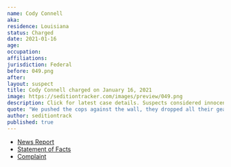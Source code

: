 ```yaml
---
name: Cody Connell
aka:
residence: Louisiana
status: Charged
date: 2021-01-16
age:
occupation:
affiliations:
jurisdiction: Federal
before: 049.png
after:
layout: suspect
title: Cody Connell charged on January 16, 2021
image: https://seditiontracker.com/images/preview/049.png
description: Click for latest case details. Suspects considered innocent until proven guilty.
quote: "We pushed the cops against the wall, they dropped all their gear and left"
author: seditiontrack
published: true
---
```


- [News Report](https://www.knoe.com/2021/01/17/la-man-and-cousin-arrested-following-capitol-riot/)
- [Statement of Facts](https://www.justice.gov/opa/page/file/1355876/download)
- [Complaint](https://www.justice.gov/opa/page/file/1355881/download)
